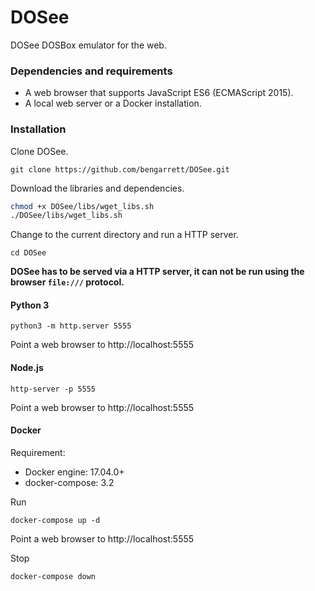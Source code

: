 # DOSee

DOSee DOSBox emulator for the web.

### Dependencies and requirements

- A web browser that supports JavaScript ES6 (ECMAScript 2015).
- A local web server or a Docker installation.

### Installation

Clone DOSee.

```
git clone https://github.com/bengarrett/DOSee.git
```

Download the libraries and dependencies.

```sh
chmod +x DOSee/libs/wget_libs.sh
./DOSee/libs/wget_libs.sh
```

Change to the current directory and run a HTTP server.

```
cd DOSee
```

__DOSee has to be served via a HTTP server, it can not be run using the browser `file:///` protocol.__

#### Python 3

```
python3 -m http.server 5555
```
Point a web browser to http://localhost:5555

#### Node.js

```
http-server -p 5555
```
Point a web browser to http://localhost:5555

#### Docker

Requirement:
- Docker engine: 17.04.0+
- docker-compose: 3.2

Run

```
docker-compose up -d
```

Point a web browser to http://localhost:5555

Stop

```
docker-compose down
```
